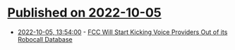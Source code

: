 # [Published on 2022-10-05](index.md)

* [2022-10-05, 13:54:00](https://soylentnews.org/article.pl?sid=22/10/04/1634247&from=rss) - [FCC Will Start Kicking Voice Providers Out of its Robocall Database](https://soylentnews.org/article.pl?sid=22/10/04/1634247&from=rss)
